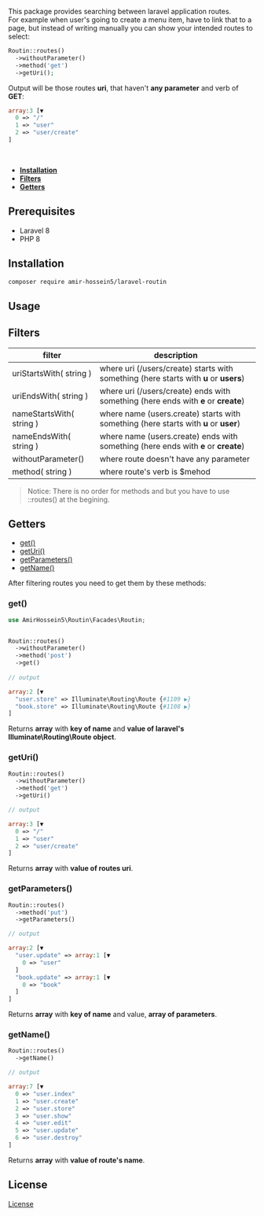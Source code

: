 This package provides searching between laravel application routes. </br>
For example when user's going to create a menu item, have to link that to a page, but instead of writing manually you can show your intended routes to select:

```php
Routin::routes()
  ->withoutParameter()
  ->method('get')
  ->getUri();
```
Output will be those routes **uri**, that haven't **any parameter** and verb of **GET**:

```php
array:3 [▼
  0 => "/"
  1 => "user"
  2 => "user/create"
]
```

<br/>

- **[Installation](#installation)**
- **[Filters](#filters)**
- **[Getters](#getters)**


## Prerequisites

- Laravel 8
- PHP 8 


## Installation

```bash
composer require amir-hossein5/laravel-routin
```

## Usage

## Filters



| filter                                      | description                     
| ----------------------------------------|---------------------------------------------------------------------------------------|
| uriStartsWith( string  )                | where uri (/users/create) starts with something (here starts with **u** or **users**) |
| uriEndsWith( string  )                  | where uri (/users/create) ends with something (here ends with **e** or **create**)    |
| nameStartsWith( string  )               | where name (users.create) starts with something (here starts with **u** or **user**)  |
| nameEndsWith( string  )                 | where name (users.create) ends with something (here ends with **e** or **create**)    |
| withoutParameter()                      | where route doesn't have any parameter                                                | 
| method( string  )                       | where route's verb is $mehod                                                          | 

> Notice: There is no order for methods and but you have to use ::routes() at the begining.

## Getters

- [get()](#get)
- [getUri()](#getUri)
- [getParameters()](#getParameters)
- [getName()](#getName)

After filtering routes you need to get them by these methods:


### get()

```php
use AmirHossein5\Routin\Facades\Routin;


Routin::routes()
  ->withoutParameter()
  ->method('post')
  ->get()
  
// output

array:2 [▼
  "user.store" => Illuminate\Routing\Route {#1109 ▶}
  "book.store" => Illuminate\Routing\Route {#1108 ▶}
]
```
Returns **array** with **key of name** and **value of laravel's Illuminate\Routing\Route object**.


### getUri()

```php
Routin::routes()
  ->withoutParameter()
  ->method('get')
  ->getUri()

// output

array:3 [▼
  0 => "/"
  1 => "user"
  2 => "user/create"
]
```
Returns **array** with **value of routes uri**.


### getParameters()

```php
Routin::routes()
  ->method('put')
  ->getParameters()

// output

array:2 [▼
  "user.update" => array:1 [▼
    0 => "user"
  ]
  "book.update" => array:1 [▼
    0 => "book"
  ]
]
```
Returns **array** with **key of name** and value, **array of parameters**.


### getName()

```php
Routin::routes()
  ->getName()

// output

array:7 [▼
  0 => "user.index"
  1 => "user.create"
  2 => "user.store"
  3 => "user.show"
  4 => "user.edit"
  5 => "user.update"
  6 => "user.destroy"
]
```
Returns **array** with **value of route's name**.



## License

[License](LICENSE)


